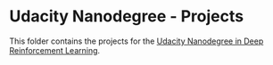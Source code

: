 
# Udacity Nanodegree - Projects

This folder contains the projects for the [Udacity Nanodegree in Deep Reinforcement Learning](https://www.udacity.com/course/deep-reinforcement-learning-nanodegree--nd893).
